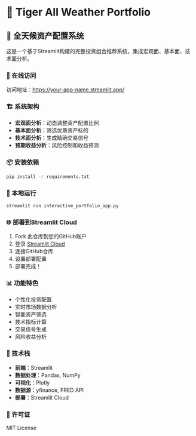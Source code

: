 # 🐯 Tiger All Weather Portfolio

## 🌟 全天候资产配置系统

这是一个基于Streamlit构建的完整投资组合推荐系统，集成宏观面、基本面、技术面分析。

### 🚀 在线访问
访问地址：https://your-app-name.streamlit.app/

### 🏗️ 系统架构
- **宏观面分析**：动态调整资产配置比例
- **基本面分析**：筛选优质资产标的
- **技术面分析**：生成精确交易信号
- **预期收益分析**：风险控制和收益预测

### 📦 安装依赖
```bash
pip install -r requirements.txt
```

### 🚀 本地运行
```bash
streamlit run interactive_portfolio_app.py
```

### 🌐 部署到Streamlit Cloud
1. Fork 此仓库到您的GitHub账户
2. 登录 [Streamlit Cloud](https://share.streamlit.io/)
3. 连接GitHub仓库
4. 设置部署配置
5. 部署完成！

### 📊 功能特色
- 个性化投资配置
- 实时市场数据分析
- 智能资产筛选
- 技术指标计算
- 交易信号生成
- 风险收益分析

### 🔧 技术栈
- **前端**：Streamlit
- **数据处理**：Pandas, NumPy
- **可视化**：Plotly
- **数据源**：yfinance, FRED API
- **部署**：Streamlit Cloud

### 📝 许可证
MIT License
